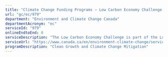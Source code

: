 ```yaml
---
title: "Climate Change Funding Programs – Low Carbon Economy Challenge: Partnerships Stream"
url: "gc/ec/979"
department: "Environment and Climate Change Canada"
departmentAcronym: "ec"
serviceId: "979"
onlineEndtoEnd: 0
serviceDescription: "The Low Carbon Economy Challenge is part of the Low Carbon Economy Fund. It leverages Canadian ingenuity to reduce greenhouse gas emissions and generate clean growth in support of Canada's clean growth and climate action plan (the Pan-Canadian Framework on Clean Growth and Climate Change)."
serviceUrl: "https://www.canada.ca/en/environment-climate-change/services/climate-change/low-carbon-economy-fund/challenge.html"
programDescription: "Clean Growth and Climate Change Mitigation"
---
```

